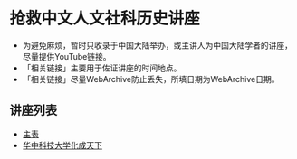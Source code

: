 # 抢救中文人文社科历史讲座

* 为避免麻烦，暂时只收录于中国大陆举办，或主讲人为中国大陆学者的讲座，尽量提供YouTube链接。
* 「相关链接」主要用于佐证讲座的时间地点。
* 「相关链接」尽量WebArchive防止丢失，所填日期为WebArchive日期。

## 讲座列表
* [主表](https://github.com/jeffyus/renwenjiangzuo/blob/master/main.md)
* [华中科技大学化成天下](https://github.com/jeffyus/renwenjiangzuo/blob/master/HuaChengTianXia.md)
